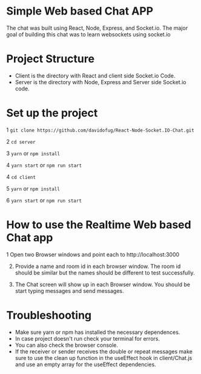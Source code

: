 # Simple Web based Chat APP

The chat was built using React, Node, Express, and Socket.io.
The major goal of building this chat was to learn websockets using socket.io

# Project Structure

-   Client is the directory with React and client side Socket.io Code.
-   Server is the directory with Node, Express and Server side Socket.io code.

# Set up the project

1 `git clone https://github.com/davidofug/React-Node-Socket.IO-Chat.git`

2 `cd server`

3 `yarn` or `npm install`

4 `yarn start` or `npm run start`

4 `cd client`

5 `yarn` or `npm install`

6 `yarn start` or `npm run start`

# How to use the Realtime Web based Chat app

1 Open two Browser windows and point each to http://localhost:3000

2. Provide a name and room id in each browser window. The room id should be similar but the names should be different to test successfully.

3. The Chat screen will show up in each Browser window. You should be start typing messages and send messages.

# Troubleshooting

-   Make sure yarn or npm has installed the necessary dependences.
-   In case project doesn't run check your terminal for errors.
-   You can also check the browser console.
-   If the receiver or sender receives the double or repeat messages make sure to use the clean up function in the useEffect hook in client/Chat.js and use an empty array for the useEffect dependencies.
